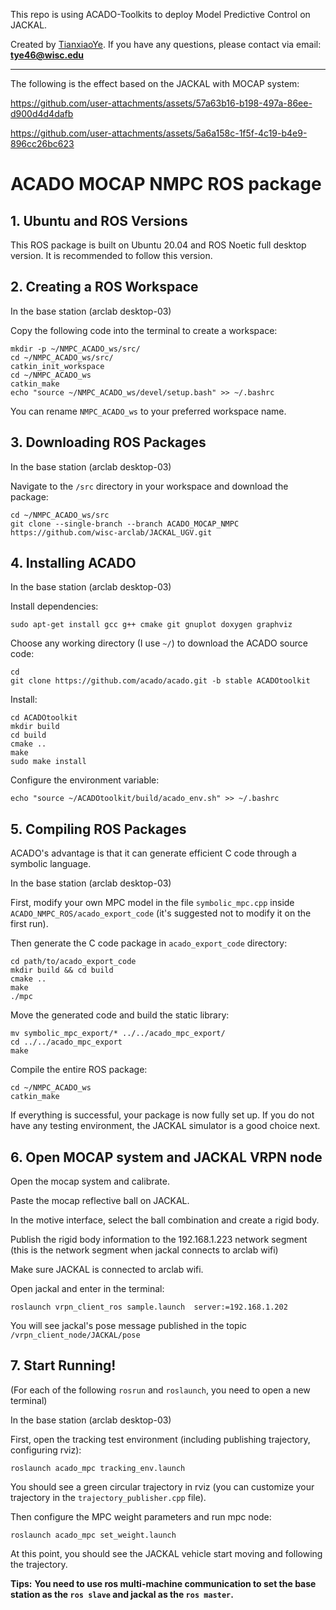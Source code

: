This repo is using ACADO-Toolkits to deploy Model Predictive Control on JACKAL.

Created by [TianxiaoYe](https://github.com/fuwafuwaboom). If you have any questions, please contact via email: **tye46@wisc.edu**
***
The following is the effect based on the JACKAL with MOCAP system:

https://github.com/user-attachments/assets/57a63b16-b198-497a-86ee-d900d4d4dafb

https://github.com/user-attachments/assets/5a6a158c-1f5f-4c19-b4e9-896cc26bc623

# ACADO MOCAP NMPC ROS package
## 1. Ubuntu and ROS Versions

This ROS package is built on Ubuntu 20.04 and ROS Noetic full desktop version. It is recommended to follow this version.

## 2. Creating a ROS Workspace

In the base station (arclab desktop-03)

Copy the following code into the terminal to create a workspace:

```
mkdir -p ~/NMPC_ACADO_ws/src/
cd ~/NMPC_ACADO_ws/src/
catkin_init_workspace
cd ~/NMPC_ACADO_ws
catkin_make
echo "source ~/NMPC_ACADO_ws/devel/setup.bash" >> ~/.bashrc
```

You can rename `NMPC_ACADO_ws` to your preferred workspace name.

## 3. Downloading ROS Packages

In the base station (arclab desktop-03)

Navigate to the `/src` directory in your workspace and download the package:

```
cd ~/NMPC_ACADO_ws/src
git clone --single-branch --branch ACADO_MOCAP_NMPC https://github.com/wisc-arclab/JACKAL_UGV.git
```

## 4. Installing ACADO

In the base station (arclab desktop-03)

Install dependencies:

```
sudo apt-get install gcc g++ cmake git gnuplot doxygen graphviz
```

Choose any working directory (I use `~/`) to download the ACADO source code:

```
cd
git clone https://github.com/acado/acado.git -b stable ACADOtoolkit
```

Install:

```
cd ACADOtoolkit
mkdir build
cd build
cmake ..
make
sudo make install
```

Configure the environment variable:

```
echo "source ~/ACADOtoolkit/build/acado_env.sh" >> ~/.bashrc
```

## 5. Compiling ROS Packages

ACADO's advantage is that it can generate efficient C code through a symbolic language. 

In the base station (arclab desktop-03)

First, modify your own MPC model in the file `symbolic_mpc.cpp` inside `ACADO_NMPC_ROS/acado_export_code` (it's suggested not to modify it on the first run).

Then generate the C code package in `acado_export_code` directory:

```
cd path/to/acado_export_code
mkdir build && cd build
cmake ..
make
./mpc
```

Move the generated code and build the static library:

```
mv symbolic_mpc_export/* ../../acado_mpc_export/
cd ../../acado_mpc_export
make
```

Compile the entire ROS package:

```
cd ~/NMPC_ACADO_ws
catkin_make
```

If everything is successful, your package is now fully set up. If you do not have any testing environment, the JACKAL simulator is a good choice next.

## 6. Open MOCAP system and JACKAL VRPN node

Open the mocap system and calibrate.

Paste the mocap reflective ball on JACKAL.

In the motive interface, select the ball combination and create a rigid body.

Publish the rigid body information to the 192.168.1.223 network segment (this is the network segment when jackal connects to arclab wifi)

Make sure JACKAL is connected to arclab wifi. 

Open jackal and enter in the terminal:
```
roslaunch vrpn_client_ros sample.launch  server:=192.168.1.202
```
You will see jackal's pose message published in the topic `/vrpn_client_node/JACKAL/pose`

## 7. Start Running!

(For each of the following `rosrun` and `roslaunch`, you need to open a new terminal)

In the base station (arclab desktop-03)

First, open the tracking test environment (including publishing trajectory, configuring rviz):

```
roslaunch acado_mpc tracking_env.launch
```

You should see a green circular trajectory in rviz (you can customize your trajectory in the `trajectory_publisher.cpp` file).

Then configure the MPC weight parameters and run mpc node:

```
roslaunch acado_mpc set_weight.launch
```

At this point, you should see the JACKAL vehicle start moving and following the trajectory.

**Tips:**
**You need to use ros multi-machine communication to set the base station as the `ros slave` and jackal as the `ros master`.**
